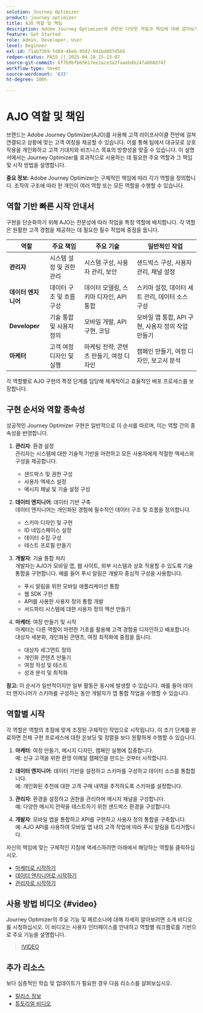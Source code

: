 ```yaml
---
solution: Journey Optimizer
product: journey optimizer
title: AJO 역할 및 책임
description: Adobe Journey Optimizer와 관련된 다양한 역할과 책임에 대해 알아보기
feature: Get Started
role: Admin, Developer, User
level: Beginner
exl-id: 71ab7369-fd84-46eb-95d2-941bd887d565
redpen-status: PASS_||_2025-04-28_15-13-07
source-git-commit: 6f7b9bfb65617ee1ace3a2faaebdb24fa068d74f
workflow-type: tm+mt
source-wordcount: '633'
ht-degree: 100%

---
```



# AJO 역할 및 책임

브랜드는 Adobe Journey Optimizer(AJO)를 사용해 고객 라이프사이클 전반에 걸쳐 연결되고 상황에 맞는 고객 여정을 제공할 수 있습니다. 이를 통해 팀에서 대규모로 상호 작용을 개인화하고 고객 기대치와 비즈니스 목표의 방향성을 맞출 수 있습니다. 이 설명서에서는 Journey Optimizer를 효과적으로 사용하는 데 필요한 주요 역할과 그 책임 및 시작 방법을 설명합니다.

**중요 정보:** Adobe Journey Optimizer는 구체적인 책임에 따라 각기 역할을 정의합니다. 조직의 구조에 따라 한 개인이 여러 역할 또는 모든 역할을 수행할 수 있습니다.

## 역할 기반 빠른 시작 안내서

구현을 단순화하기 위해 AJO는 전문성에 따라 작업을 특정 역할에 배치합니다. 각 역할은 원활한 고객 경험을 제공하는 데 필요한 필수 작업에 중점을 둡니다.

| 역할 | 주요 책임 | 주요 기술 | 일반적인 작업 |
|-------------------|----------------------------------|--------------------------------|-----------------------------------------------|
| **관리자** | 시스템 설정 및 권한 관리 | 시스템 구성, 사용자 관리, 보안 | 샌드박스 구성, 사용자 관리, 채널 설정 |
| **데이터 엔지니어** | 데이터 구조 및 흐름 구성 | 데이터 모델링, 스키마 디자인, API 통합 | 스키마 설정, 데이터 세트 관리, 데이터 소스 구성 |
| **Developer** | 기술 통합 및 사용자 정의 | 모바일 개발, API 구현, 코딩 | 모바일 앱 통합, API 구현, 사용자 정의 작업 만들기 |
| **마케터** | 고객 여정 디자인 및 실행 | 마케팅 전략, 콘텐츠 만들기, 여정 디자인 | 캠페인 만들기, 여정 디자인, 보고서 분석 |

각 역할별로 AJO 구현의 특정 단계를 담당해 체계적이고 효율적인 배포 프로세스를 보장합니다.

## 구현 순서와 역할 종속성

성공적인 Journey Optimizer 구현은 일반적으로 이 순서를 따르며, 이는 역할 간의 종속성을 반영합니다.

1. **관리자**: 환경 설정\
   관리자는 시스템에 대한 기술적 기반을 마련하고 모든 사용자에게 적절한 액세스와 구성을 제공합니다.
   * 샌드박스 및 권한 구성
   * 사용자 액세스 설정
   * 메시지 채널 및 기술 설정 구성

2. **데이터 엔지니어**: 데이터 기반 구축\
   데이터 엔지니어는 개인화된 경험에 필수적인 데이터 구조 및 흐름을 정의합니다.
   * 스키마 디자인 및 구현
   * ID 네임스페이스 설정
   * 데이터 수집 구성
   * 테스트 프로필 만들기

3. **개발자**: 기술 통합 처리\
   개발자는 AJO가 모바일 앱, 웹 사이트, 외부 시스템과 상호 작용할 수 있도록 기술 통합을 구현합니다. 예를 들어 푸시 알림은 개발자 중심적 구성을 사용합니다.
   * 푸시 알림을 위한 모바일 애플리케이션 통합
   * 웹 SDK 구현
   * API를 사용한 사용자 정의 통합 개발
   * 서드파티 시스템에 대한 사용자 정의 액션 만들기

4. **마케터**: 여정 만들기 및 시작\
   마케터는 다른 역할이 마련한 기초를 활용해 고객 경험을 디자인하고 배포합니다. 대상자 세분화, 개인화된 콘텐츠, 여정 최적화에 중점을 둡니다.
   * 대상자 세그먼트 정의
   * 개인화 콘텐츠 만들기
   * 여정 작성 및 테스트
   * 성과 분석 및 최적화

**참고:** 이 순서가 일반적이지만 일부 활동은 동시에 발생할 수 있습니다. 예를 들어 데이터 엔지니어가 스키마를 구성하는 동안 개발자가 앱 통합 작업을 수행할 수 있습니다.

## 역할별 시작

각 역할은 역할의 초점에 맞게 조정된 구체적인 작업으로 시작됩니다. 이 초기 단계를 완료하면 전체 구현 프로세스에 대한 온보딩 및 정렬을 보다 원활하게 수행할 수 있습니다.

1. **마케터**: 여정 만들기, 메시지 디자인, 캠페인 실행에 집중합니다.\
   예: 신규 고객을 위한 환영 이메일 캠페인을 만드는 것부터 시작합니다.

2. **데이터 엔지니어**: 데이터 기반을 설정하고 스키마를 구성하고 데이터 소스를 통합합니다.\
   예: 개인화된 추천에 대한 고객 구매 내역을 추적하도록 스키마를 설정합니다.

3. **관리자**: 환경을 설정하고 권한을 관리하며 메시지 채널을 구성합니다.\
   예: 다양한 메시지 전략을 테스트하기 위한 샌드박스 환경을 구성합니다.

4. **개발자**: 모바일 앱을 통합하고 API를 구현하고 사용자 정의 통합을 구축합니다.\
   예: AJO API를 사용하여 모바일 앱 내의 고객 작업에 따라 푸시 알림을 트리거합니다.

자신의 책임에 맞는 구체적인 지침에 액세스하려면 아래에서 해당하는 역할을 클릭하십시오.

* [마케터로 시작하기](path/marketer.md)
* [데이터 엔지니어로 시작하기](path/data-engineer.md)
* [관리자로 시작하기](path/administrator.md)

## 사용 방법 비디오 {#video}

Journey Optimizer의 주요 기능 및 페르소나에 대해 자세히 알아보려면 소개 비디오를 시청하십시오. 이 비디오는 사용자 인터페이스를 안내하고 역할별 워크플로를 기반으로 주요 기능을 설명합니다.

>[!VIDEO](https://video.tv.adobe.com/v/3424995?quality=12)

## 추가 리소스

보다 심층적인 학습 및 업데이트가 필요한 경우 다음 리소스를 살펴보십시오.

* [릴리스 정보](../rn/release-notes.md)
* [튜토리얼 비디오](https://experienceleague.adobe.com/docs/journey-optimizer-learn/tutorials/overview.html?lang=ko)